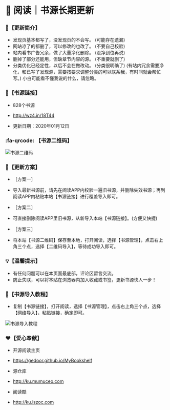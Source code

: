 # 📖 阅读｜书源长期更新

### 🔖【更新简介】

- 发现页基本都写了，没发现页的不会写。
(可能存在遗漏)
- 网站凉了的都删了，可以修改的也改了。
(不要自己校验)
- 站内看书广告冗余，做了大量净化删除。
(没净到位再说)
- 删掉了部分还能用，但缺章节内容的源。
(不重要就删了)
- 分类优化已经定性，以后不会在做改动。
(分类很明确了)
(有站内冗余需要净化，和已写了发现源，需要按要求调整分类的可以联系我，有时间就会帮忙写。)
小白可能看不懂我说的什么，请忽略。

### 🔗【书源链接】

- 828个书源

- http://wz4.in/18T44

- 更新日期：2020年01月12日

###  :fa-qrcode: 【书源二维码】

![书源二维码](https://images.gitee.com/uploads/images/2020/0112/161800_f306b3ea_5572791.png "书源二维码.png")

### 💠【更新方案】

- ［方案一］
- 导入最新书源前，请先在阅读APP内校验一遍旧书源，并删除失效书源；再到阅读APP内粘贴本站【书源链接】进行覆盖导入即可。

- ［方案二］
- 可直接删除阅读APP里旧书源，从新导入本站【书源链接】。(方便又快捷)

- ［方案三］
- 将本站【书源二维码】保存至本地，打开阅读，选择【书源管理】，点击右上角三个点，选择【二维码导入】，等待成功导入即可。


### 💡【温馨提示】

- 有任何问题可以在本页面最底部，评论区留言交流。
- 防止失联，可以将本贴在浏览器内加入收藏或书签，更新书源快人一步！

### 💯【书源导入教程】

- 复制【书源链接】，打开阅读，选择【书源管理】，点击右上角三个点，选择【网络导入】，粘贴链接，确定即可。

![书源导入教程](https://images.gitee.com/uploads/images/2020/0102/115143_7d4ecc9c_5572791.jpeg "教程.jpg")

### ❤【爱心奉献】

- 开源阅读主页
- https://gedoor.github.io/MyBookshelf

- 源仓库
- http://ku.mumuceo.com

- 阅读酷
- http://ku.iszoc.com

